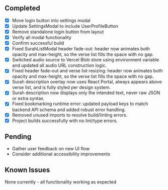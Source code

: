 ## Completed
- [x] Move login button into settings modal
- [x] Update SettingsModal to include UserProfileButton
- [x] Remove standalone login button from layout
- [x] Verify all modal functionality
- [x] Confirm successful build
- [x] Fixed SurahListModal header fade-out: header now animates both opacity and max-height, so the verse list fills the space with no gap.
- [x] Switched audio source to Vercel Blob store using environment variable and updated all audio URL construction logic.
- [x] Fixed header fade-out and verse list resizing: header now animates both opacity and max-height, so the verse list fills the space with no gap.
- [x] Surah description overlay now uses React Portal, always appears above verse list, and is fully styled per design system.
- [x] Surah description now displays only the intended text, never raw JSON or extra syntax.
- [x] Fixed bookmarking runtime error: updated payload keys to match backend API schema and added robust error handling.
- [x] Removed unused imports to resolve build/linting errors.
- [x] Project builds successfully with no lint/type errors.

## Pending
- Gather user feedback on new UI flow
- Consider additional accessibility improvements

## Known Issues
None currently - all functionality working as expected